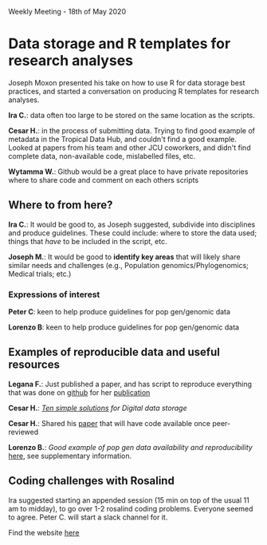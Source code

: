 Weekly Meeting - 18th of May 2020

# Data storage and R templates for research analyses

Joseph Moxon presented his take on how to use R for data storage best practices,
and started a conversation on producing R templates for research analyses.

**Ira C.**: data often too large to be stored on the same location as the scripts.

**Cesar H.**: in the process of submitting data. Trying to find good example of metadata
in the Tropical Data Hub, and couldn't find a good example. Looked at papers from his team
and other JCU coworkers, and didn't find complete data, non-available code, mislabelled 
files, etc. 

**Wytamma W.**: Github would be a great place to have private repositories where to share 
code and comment on each others scripts

## Where to from here?

**Ira C.**: It would be good to, as Joseph suggested, subdivide into disciplines and 
produce guidelines. These could include: where to store the data used; things that _have_ to
be included in the script, etc. 

**Joseph M.**: It would be good to **identify key areas** that will likely share similar 
needs and challenges (e.g., Population genomics/Phylogenomics; Medical trials; etc.)

### Expressions of interest

**Peter C**: keen to help produce guidelines for pop gen/genomic data

**Lorenzo B**: keen to help produce guidelines for pop gen/genomic data

## Examples of reproducible data and useful resources

**Legana F.**: Just published a paper, and has script to reproduce everything that was 
done on [github](https://github.com/Legana/AMP_pub) for her [publication](https://academic.oup.com/bioinformatics/article-abstract/doi/10.1093/bioinformatics/btaa653/5873588)

**Cesar H.**: _[Ten simple solutions](https://journals.plos.org/ploscompbiol/article/related?id=10.1371/journal.pcbi.1005097) for Digital data storage_ 

**Cesar H.**: Shared his [paper](https://www.biorxiv.org/content/10.1101/2020.05.11.085803v1.full) that will have code available once peer-reviewed 

**Lorenzo B.**: _Good example of pop gen data availability and reproducibility_ [here](https://onlinelibrary.wiley.com/doi/full/10.1002/ece3.5012), see 
supplementary information.

## Coding challenges with **Rosalind**

Ira suggested starting an appended session (15 min on top of the usual 11 am to midday), to
 go over 1-2 rosalind coding problems. Everyone seemed to agree. Peter C. will start a slack 
 channel for it.

Find the website [here](http://rosalind.info/problems/locations/)
